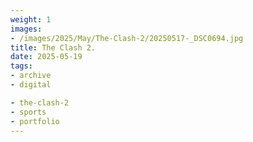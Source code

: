 ```yaml
---
weight: 1
images:
- /images/2025/May/The-Clash-2/20250517-_DSC0694.jpg
title: The Clash 2.
date: 2025-05-19
tags:
- archive
- digital

- the-clash-2
- sports
- portfolio
---
```


